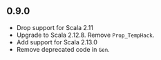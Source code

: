 ## 0.9.0

* Drop support for Scala 2.11
* Upgrade to Scala 2.12.8. Remove `Prop_TempHack`.
* Add support for Scala 2.13.0
* Remove deprecated code in `Gen`.

